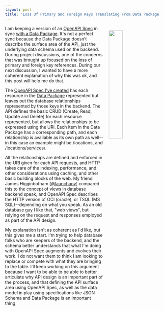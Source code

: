 ```yaml
---
layout: post
title: 'Loss Of Primary and Foreign Keys Translating From Data Package to OpenAPI Spec'
---
```

<p><img style="padding: 15px;" src="http://kinlane-productions.s3.amazonaws.com/api_evangelist_site/blog/bw_database_relationships.png" alt="" width="30%" align="right" /></p>
<p>I am keeping a version of an <a href="https://github.com/OAI/OpenAPI-Specification">OpenAPI Spec</a> in sync <a href="http://specs.frictionlessdata.io/data-packages/">with a Data Package</a>. It's not a perfect sync because the Data Package doesn't describe the surface area of the API, just the underlying data schema used on the backend. During project discussions, one of the concerns that was brought up focused on the loss of primary and foreign key references. During our next discussion, I wanted to have a more coherent explanation of why this was ok, and this post will help me do that.</p>
<p>The <a href="https://github.com/adopta-agency/open-referral-miami/blob/master/_data/api-commons/openapi-spec.yaml">OpenAPI Spec I've created</a> has each resource in the <a href="https://github.com/openreferral/specification/blob/master/datapackage.json">Data Package</a>&nbsp;represented but leaves out the database relationships represented by those keys in the backend. The API defines the basic CRUD (Create, Read, Update and Delete) for each resource represented, but allows the relationships&nbsp;to be expressed using the URI. Each item in the Data Package has a corresponding path, and each relationship is available as its own path as well--in this case an example might be /locations, and /locations/services/.</p>
<p>All the relationships are defined and enforced in the URI given for each API requests, and HTTP takes care of the indexing, performance, and other considerations using caching, and other basic building blocks of the web. My friend James Higginbotham (<a href="https://twitter.com/launchany">@launchany</a>) compared this to the concept of views in database backend speak, and OpenAPI Spec describes the HTTP version of&nbsp;OCI (oracle), or TSQL (MS SQL)--depending on what you speak. As an old database guy I like that, "web views", but relying on the request and responses employed as part of the API design.</p>
<p>My explanation isn't as coherent as I'd like, but this gives me a start. I'm trying to help database folks who are keepers of the backend, and the schema better understands that what I'm doing with OpenAPI Spec augments and evolves their work. I do not want them to think I am looking to replace or compete with what they are bringing to the table. I'll keep working on this argument because I want to be able to be able to better articulate why API design is an important part of the process, and that&nbsp;defining the API surface area using OpenAPI Spec, as well as the data model in play using specifications like JSON Schema and Data Package is an important thing.</p>